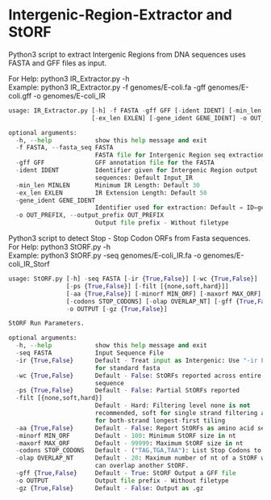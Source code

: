 # Intergenic-Region-Extractor and StORF
Python3 script to extract Intergenic Regions from DNA sequences uses FASTA and GFF files as input.

For Help: python3 IR_Extractor.py -h  
Example: python3 IR_Extractor.py -f genomes/E-coli.fa -gff genomes/E-coli.gff -o genomes/E-coli_IR
```python
usage: IR_Extractor.py [-h] -f FASTA -gff GFF [-ident IDENT] [-min_len MINLEN]
                       [-ex_len EXLEN] [-gene_ident GENE_IDENT] -o OUT_PREFIX

optional arguments:
  -h, --help            show this help message and exit
  -f FASTA, --fasta_seq FASTA
                        FASTA file for Intergenic Region seq extraction
  -gff GFF              GFF annotation file for the FASTA
  -ident IDENT          Identifier given for Intergenic Region output
                        sequences: Default Input_IR
  -min_len MINLEN       Minimum IR Length: Default 30
  -ex_len EXLEN         IR Extension Length: Default 50
  -gene_ident GENE_IDENT
                        Identifier used for extraction: Default = ID=gene:
  -o OUT_PREFIX, --output_prefix OUT_PREFIX
                        Output file prefix - Without filetype

```

Python3 script to detect Stop - Stop Codon ORFs from Fasta sequences.  
For Help: python3 StORF.py -h  
Example: python3 StORF.py -seq genomes/E-coli_IR.fa -o genomes/E-coli_IR_Storf
```python
usage: StORF.py [-h] -seq FASTA [-ir {True,False}] [-wc {True,False}]
                [-ps {True,False}] [-filt [{none,soft,hard}]]
                [-aa {True,False}] [-minorf MIN_ORF] [-maxorf MAX_ORF]
                [-codons STOP_CODONS] [-olap OVERLAP_NT] [-gff {True,False}]
                -o OUTPUT [-gz {True,False}]

StORF Run Parameters.

optional arguments:
  -h, --help            show this help message and exit
  -seq FASTA            Input Sequence File
  -ir {True,False}      Default - Treat input as Intergenic: Use "-ir False"
                        for standard fasta
  -wc {True,False}      Default - False: StORFs reported across entire
                        sequence
  -ps {True,False}      Default - False: Partial StORFs reported
  -filt [{none,soft,hard}]
                        Default - Hard: Filtering level none is not
                        recommended, soft for single strand filtering and hard
                        for both-strand longest-first tiling
  -aa {True,False}      Default - False: Report StORFs as amino acid sequences
  -minorf MIN_ORF       Default - 100: Minimum StORF size in nt
  -maxorf MAX_ORF       Default - 99999: Maximum StORF size in nt
  -codons STOP_CODONS   Default - ("TAG,TGA,TAA"): List Stop Codons to use
  -olap OVERLAP_NT      Default - 20: Maximum number of nt of a StORF which
                        can overlap another StORF.
  -gff {True,False}     Default - True: StORF Output a GFF file
  -o OUTPUT             Output file prefix - Without filetype
  -gz {True,False}      Default - False: Output as .gz


```
